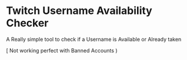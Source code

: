 # Twitch Username Availability Checker

A Really simple tool to check if a Username is Available or Already taken

[ Not working perfect with Banned Accounts )
